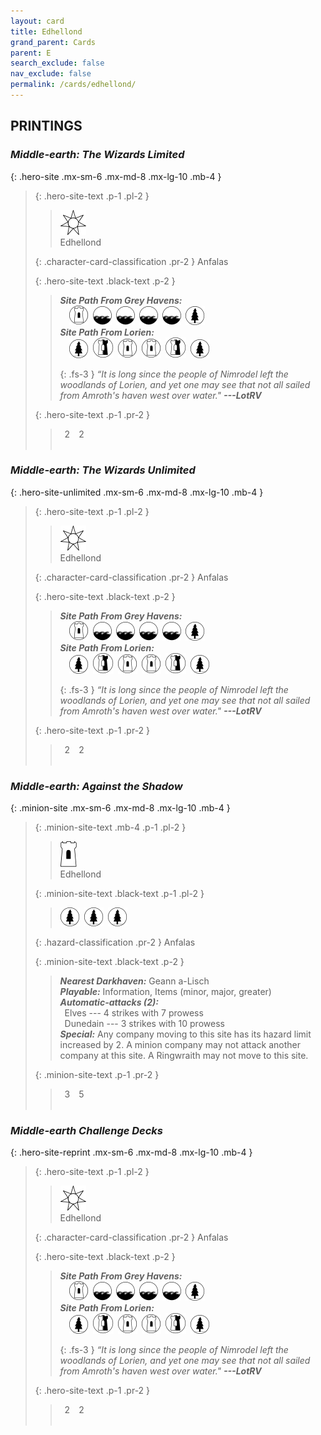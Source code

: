```yaml
---
layout: card
title: Edhellond
grand_parent: Cards
parent: E
search_exclude: false
nav_exclude: false
permalink: /cards/edhellond/
---
```


## PRINTINGS


### _Middle-earth: The Wizards Limited_

{: .hero-site .mx-sm-6 .mx-md-8 .mx-lg-10 .mb-4 }
> {: .hero-site-text .p-1 .pl-2 }
> > <div class="card-mp"><img src="/assets/images/free-haven-L.svg"></div>
> > <div class="character-card-name">Edhellond</div>
>
> {: .character-card-classification .pr-2 }
> Anfalas
>
> {: .hero-site-text .black-text .p-2 }
> > ***Site Path From Grey Havens:*** <br>&emsp;![](/assets/images/free-domain.svg)&ensp;![](/assets/images/coastalsea.svg)&ensp;![](/assets/images/coastalsea.svg)&ensp;![](/assets/images/coastalsea.svg)&ensp;![](/assets/images/coastalsea.svg)&ensp;![](/assets/images/wilderness.svg) <br>***Site Path From Lorien:*** <br>&emsp;![](/assets/images/wilderness.svg)&ensp;![](/assets/images/border-land.svg)&ensp;![](/assets/images/free-domain.svg)&ensp;![](/assets/images/free-domain.svg)&ensp;![](/assets/images/border-land.svg)&ensp;![](/assets/images/wilderness.svg) 
> > 
> > {: .fs-3 } 
> > _“It is long since the people of Nimrodel left the woodlands of Lorien, and yet one may see that not all sailed from Amroth's haven west over water."_ ***---&#65279;LotRV*** 
> 
> {: .hero-site-text .p-1 .pr-2 }
> > <div class="hero-site-draw"><span class="hero-you-draw">&ensp;2&ensp;</span><span class="hero-opp-draw">&ensp;2&ensp;</span></div>
> > <div class="card-corruption">&nbsp;</div>

### _Middle-earth: The Wizards Unlimited_

{: .hero-site-unlimited .mx-sm-6 .mx-md-8 .mx-lg-10 .mb-4 }
> {: .hero-site-text .p-1 .pl-2 }
> > <div class="card-mp"><img src="/assets/images/free-haven-L.svg"></div>
> > <div class="character-card-name">Edhellond</div>
>
> {: .character-card-classification .pr-2 }
> Anfalas
>
> {: .hero-site-text .black-text .p-2 }
> > ***Site Path From Grey Havens:*** <br>&emsp;![](/assets/images/free-domain.svg)&ensp;![](/assets/images/coastalsea.svg)&ensp;![](/assets/images/coastalsea.svg)&ensp;![](/assets/images/coastalsea.svg)&ensp;![](/assets/images/coastalsea.svg)&ensp;![](/assets/images/wilderness.svg) <br>***Site Path From Lorien:*** <br>&emsp;![](/assets/images/wilderness.svg)&ensp;![](/assets/images/border-land.svg)&ensp;![](/assets/images/free-domain.svg)&ensp;![](/assets/images/free-domain.svg)&ensp;![](/assets/images/border-land.svg)&ensp;![](/assets/images/wilderness.svg) 
> > 
> > {: .fs-3 } 
> > _“It is long since the people of Nimrodel left the woodlands of Lorien, and yet one may see that not all sailed from Amroth's haven west over water."_ ***---&#65279;LotRV*** 
> 
> {: .hero-site-text .p-1 .pr-2 }
> > <div class="hero-site-draw"><span class="hero-you-draw">&ensp;2&ensp;</span><span class="hero-opp-draw">&ensp;2&ensp;</span></div>
> > <div class="card-corruption">&nbsp;</div>

### _Middle-earth: Against the Shadow_

{: .minion-site .mx-sm-6 .mx-md-8 .mx-lg-10 .mb-4 }
> {: .minion-site-text .mb-4 .p-1 .pl-2 }
> > <div class="card-mp"><img src="/assets/images/free-hold-L.svg"></div>
> > <div class="card-name">Edhellond</div>
>
> {: .minion-site-text .black-text .p-1 .pl-2 }
> > ![](/assets/images/wilderness.svg)&ensp;![](/assets/images/wilderness.svg)&ensp;![](/assets/images/wilderness.svg)
>
> {: .hazard-classification .pr-2 }
> Anfalas
>
> {: .minion-site-text .black-text .p-2 }
> > ***Nearest Darkhaven:*** Geann a-Lisch <br>_**Playable:**_ Information, Items (minor, major, greater) <br>_**Automatic-attacks (2):**_<br>&ensp;Elves --- 4 strikes with 7 prowess <br>&ensp;Dunedain --- 3 strikes with 10 prowess <br>_**Special:**_ Any company moving to this site has its hazard limit increased by 2. A minion company may not attack another company at this site. A Ringwraith may not move to this site.  
> 
> {: .minion-site-text .p-1 .pr-2 }
> > <div class="hero-site-draw"><span class="minion-you-draw">&ensp;3&ensp;</span><span class="minion-opp-draw">&ensp;5&ensp;</span></div>
> > <div class="card-corruption">&nbsp;</div>

### _Middle-earth Challenge Decks_

{: .hero-site-reprint .mx-sm-6 .mx-md-8 .mx-lg-10 .mb-4 }
> {: .hero-site-text .p-1 .pl-2 }
> > <div class="card-mp"><img src="/assets/images/free-haven-L.svg"></div>
> > <div class="character-card-name">Edhellond</div>
>
> {: .character-card-classification .pr-2 }
> Anfalas
>
> {: .hero-site-text .black-text .p-2 }
> > ***Site Path From Grey Havens:*** <br>&emsp;![](/assets/images/free-domain.svg)&ensp;![](/assets/images/coastalsea.svg)&ensp;![](/assets/images/coastalsea.svg)&ensp;![](/assets/images/coastalsea.svg)&ensp;![](/assets/images/coastalsea.svg)&ensp;![](/assets/images/wilderness.svg) <br>***Site Path From Lorien:*** <br>&emsp;![](/assets/images/wilderness.svg)&ensp;![](/assets/images/border-land.svg)&ensp;![](/assets/images/free-domain.svg)&ensp;![](/assets/images/free-domain.svg)&ensp;![](/assets/images/border-land.svg)&ensp;![](/assets/images/wilderness.svg) 
> > 
> > {: .fs-3 } 
> > _“It is long since the people of Nimrodel left the woodlands of Lorien, and yet one may see that not all sailed from Amroth's haven west over water."_ ***---&#65279;LotRV*** 
> 
> {: .hero-site-text .p-1 .pr-2 }
> > <div class="hero-site-draw"><span class="hero-you-draw">&ensp;2&ensp;</span><span class="hero-opp-draw">&ensp;2&ensp;</span></div>
> > <div class="card-corruption">&nbsp;</div>
